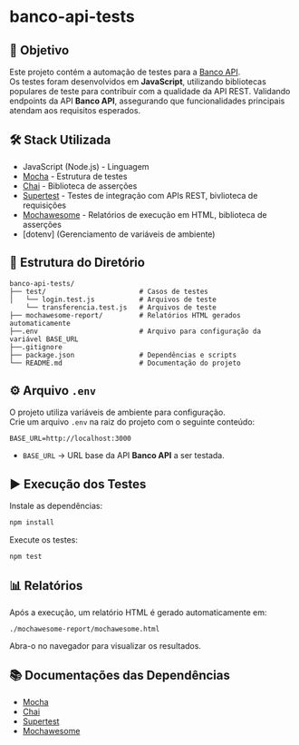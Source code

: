 # banco-api-tests

## 🎯 Objetivo

Este projeto contém a automação de testes para a [Banco
API](https://github.com/juliodelimas/banco-api).\
Os testes foram desenvolvidos em **JavaScript**, utilizando bibliotecas
populares de teste para contribuir com a qualidade da API REST.
Validando endpoints da API **Banco API**, assegurando que funcionalidades
principais atendam aos requisitos esperados.

## 🛠️ Stack Utilizada

-   JavaScript (Node.js) - Linguagem
-   [Mocha](https://mochajs.org/) - Estrutura de testes
-   [Chai](https://www.chaijs.com/) - Biblioteca de asserções
-   [Supertest](https://github.com/visionmedia/supertest) - Testes de
    integração com APIs REST, bivlioteca de requisições
-   [Mochawesome](https://github.com/adamgruber/mochawesome) -
    Relatórios de execução em HTML, biblioteca de asserções
-   [dotenv] (Gerenciamento de variáveis de ambiente)

## 📂 Estrutura do Diretório

    banco-api-tests/
    ├── test/                       # Casos de testes
    │   └── login.test.js           # Arquivos de teste
        └── transferencia.test.js   # Arquivos de teste
    ├── mochawesome-report/         # Relatórios HTML gerados automaticamente
    ├──.env                         # Arquivo para configuração da variável BASE_URL
    ├──.gitignore
    ├── package.json                # Dependências e scripts
    └── README.md                   # Documentação do projeto

## ⚙️ Arquivo `.env`

O projeto utiliza variáveis de ambiente para configuração.\
Crie um arquivo `.env` na raiz do projeto com o seguinte conteúdo:

    BASE_URL=http://localhost:3000

-   `BASE_URL` → URL base da API **Banco API** a ser testada.

## ▶️ Execução dos Testes

Instale as dependências:

``` bash
npm install
```

Execute os testes:

``` bash
npm test
```

## 📊 Relatórios

Após a execução, um relatório HTML é gerado automaticamente em:

    ./mochawesome-report/mochawesome.html

Abra-o no navegador para visualizar os resultados.

## 📚 Documentações das Dependências

-   [Mocha](https://mochajs.org/)
-   [Chai](https://www.chaijs.com/)
-   [Supertest](https://github.com/visionmedia/supertest)
-   [Mochawesome](https://github.com/adamgruber/mochawesome)
